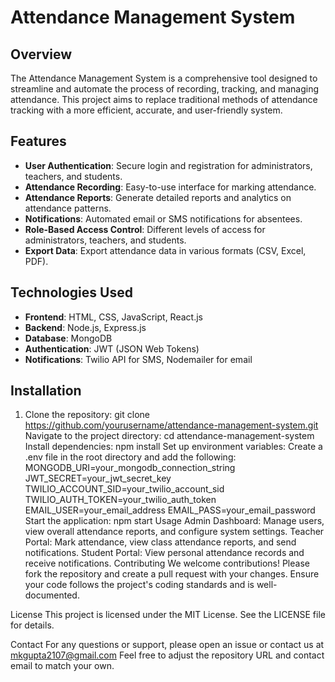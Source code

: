 # Attendance Management System

## Overview

The Attendance Management System is a comprehensive tool designed to streamline and automate the process of recording, tracking, and managing attendance. This project aims to replace traditional methods of attendance tracking with a more efficient, accurate, and user-friendly system.

## Features

- **User Authentication**: Secure login and registration for administrators, teachers, and students.
- **Attendance Recording**: Easy-to-use interface for marking attendance.
- **Attendance Reports**: Generate detailed reports and analytics on attendance patterns.
- **Notifications**: Automated email or SMS notifications for absentees.
- **Role-Based Access Control**: Different levels of access for administrators, teachers, and students.
- **Export Data**: Export attendance data in various formats (CSV, Excel, PDF).

## Technologies Used

- **Frontend**: HTML, CSS, JavaScript, React.js
- **Backend**: Node.js, Express.js
- **Database**: MongoDB
- **Authentication**: JWT (JSON Web Tokens)
- **Notifications**: Twilio API for SMS, Nodemailer for email

## Installation

1. Clone the repository:
   git clone https://github.com/yourusername/attendance-management-system.git
Navigate to the project directory:
cd attendance-management-system
Install dependencies:
npm install
Set up environment variables:
Create a .env file in the root directory and add the following:
MONGODB_URI=your_mongodb_connection_string
JWT_SECRET=your_jwt_secret_key
TWILIO_ACCOUNT_SID=your_twilio_account_sid
TWILIO_AUTH_TOKEN=your_twilio_auth_token
EMAIL_USER=your_email_address
EMAIL_PASS=your_email_password
Start the application:
npm start
Usage
Admin Dashboard: Manage users, view overall attendance reports, and configure system settings.
Teacher Portal: Mark attendance, view class attendance reports, and send notifications.
Student Portal: View personal attendance records and receive notifications.
Contributing
We welcome contributions! Please fork the repository and create a pull request with your changes. Ensure your code follows the project's coding standards and is well-documented.

License
This project is licensed under the MIT License. See the LICENSE file for details.

Contact
For any questions or support, please open an issue or contact us at mkgupta2107@gmail.com
Feel free to adjust the repository URL and contact email to match your own.
